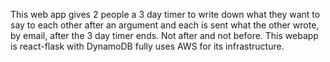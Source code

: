 This web app gives 2 people a 3 day timer to write down what they want to say to each other after an argument and each is sent what the other wrote, by email, after the 3 day timer ends. Not after and not before. This webapp is react-flask with DynamoDB fully uses AWS for its infrastructure.
